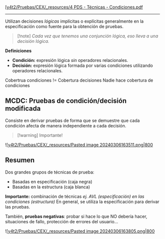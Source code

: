[[y4t2/Pruebas/CEX/_resources/4 PDS - Técnicas - Condiciones.pdf](_resources/4%20PDS%20-%20T%C3%A9cnicas%20-%20Condiciones.pdf)

---

Utilizan decisiones *lógicas* implícitas o explícitas generalmente en la especificación como fuente para la obtención de pruebas.

> [!note] *Cada vez que tenemos una conjunción lógica, eso lleva a una decisión lógica.*

**Definiciones**
- **Condición:** expresión lógica *sin* operadores relacionales.
- **Decisión:** expresión lógica formada por varias condiciones utilizando operadores relacionales.

Cobertrua condiciones != Cobertura decisiones
Nadie hace cobertura de condiciones

## MCDC: Pruebas de condición/decisión modificada
Consiste en derivar pruebas de forma que se demuestre que cada condición afecta de manera independiente a cada decisión.

> [!warning] Importante!

![[y4t2/Pruebas/CEX/_resources/Pasted image 20240306163511.png|800](_resources/Pasted%20image%2020240306163511.png)
## Resumen
Dos grandes grupos de técnicas de prueba:
- Basadas en especificación (caja negra)
- Basadas en la estructura (caja blanca)

**Importante:** combinación de técnicas *ej. AVL (especificación) en las condiciones (estructura)*
En general, se utiliza la especificación para derivar las pruebas.

También, **pruebas negativas**: probar si hace lo que NO debería hacer, situaciones de fallo, protección de errores del usuario...

![[y4t2/Pruebas/CEX/_resources/Pasted image 20240306163805.png|800](_resources/Pasted%20image%2020240306163805.png)